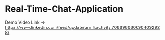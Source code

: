 # Real-Time-Chat-Application 
Demo Video Link -> https://www.linkedin.com/feed/update/urn:li:activity:7088986806964092928/
